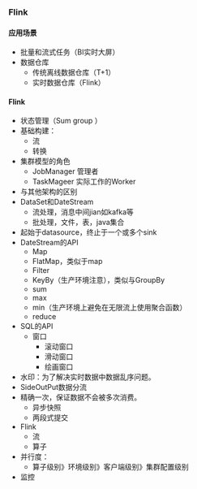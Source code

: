 ### Flink

#### 应用场景
* 批量和流式任务（BI实时大屏）
* 数据仓库
  * 传统离线数据仓库（T+1）
  * 实时数据仓库（Flink）

#### Flink
* 状态管理（Sum group ）
* 基础构建：
  * 流
  * 转换
* 集群模型的角色
  * JobManager 管理者
  * TaskMageer 实际工作的Worker
* 与其他架构的区别
* DataSet和DateStream
  * 流处理，消息中间jian如kafka等
  * 批处理，文件，表，java集合
* 起始于datasource，终止于一个或多个sink
* DateStream的API
  * Map
  * FlatMap，类似于map
  * Filter
  * KeyBy（生产环境注意），类似与GroupBy
  * sum
  * max
  * min（生产环境上避免在无限流上使用聚合函数）
  * reduce
* SQL的API
  * 窗口
    * 滚动窗口
    * 滑动窗口
    * 绘画窗口
* 水印：为了解决实时数据中数据乱序问题。
* SideOutPut数据分流
* 精确一次，保证数据不会被多次消费。
  * 异步快照
  * 两段式提交
* Flink
  * 流
  * 算子
* 并行度：
  * 算子级别》环境级别》客户端级别》集群配置级别
* 监控